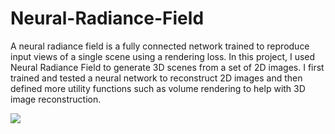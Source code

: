 # Neural-Radiance-Field

A neural radiance field is a fully connected network trained to reproduce input views of a single scene using a rendering loss. In this project, I used Neural Radiance Field to generate 3D scenes from a set of 2D images. I first trained and tested a neural network to reconstruct 2D images and then defined more utility functions such as volume rendering to help with 3D image reconstruction.


![]([http://url/to/img.png](https://github.com/Xiaowen2024/Neural-Radiance-Field/blob/main/visualization.png)https://github.com/Xiaowen2024/Neural-Radiance-Field/blob/main/visualization.png)

